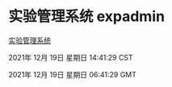 # 实验管理系统 expadmin
[实验管理系统](http://59.174.25.102:56808/expadmin-782313d2-e1b1-4ea7-932e-3a55e6a1a4d0/)

2021年 12月 19日 星期日 14:41:29 CST

2021年 12月 19日 星期日 06:41:29 GMT
